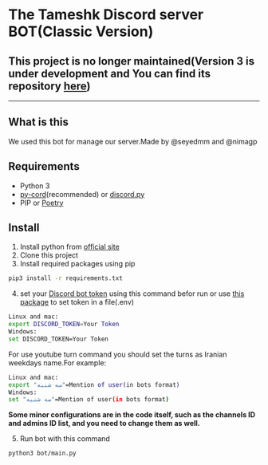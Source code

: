 # The Tameshk Discord server BOT(Classic Version)
## This project is no longer maintained(Version 3 is under development and You can find its repository [here](https://github.com/TameshkTeam/Discord-bot/))
***
## What is this
We used this bot for manage our server.Made by @seyedmm and @nimagp
## Requirements
- Python 3
- [py-cord](https://github.com/Pycord-Development/pycord)(recommended) or [discord.py](https://github.com/Rapptz/discord.py)
- PIP or [Poetry](https://python-poetry.org/)
## Install
1. Install python from [official site](https://python.org/)
2. Clone this project
3. Install required packages using pip
```bash
pip3 install -r requirements.txt 
```
4. set your [Discord bot token](https://www.writebots.com/discord-bot-token/) using this command befor run or use [this package](https://pypi.org/project/python-dotenv/) to set token in a file(.env)
``` bash
Linux and mac:
export DISCORD_TOKEN=Your Token
Windows:
set DISCORD_TOKEN=Your Token
```
For use youtube turn command you should set the turns as Iranian weekdays name.For example:
``` bash
Linux and mac:
export "سه شنبه"=Mention of user(in bots format)
Windows:
set "سه شنبه"=Mention of user(in bots format)
```
**Some minor configurations are in the code itself, such as the channels ID and admins ID list, and you need to change them as well.**

5. Run bot with this command
``` bash
python3 bot/main.py
```
